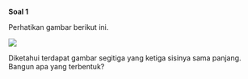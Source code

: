 **Soal 1**

Perhatikan gambar berikut ini.

![](resource:assets/md/materi_4/4.1.png "")

Diketahui terdapat gambar segitiga yang ketiga sisinya sama panjang. Bangun apa yang
terbentuk?

